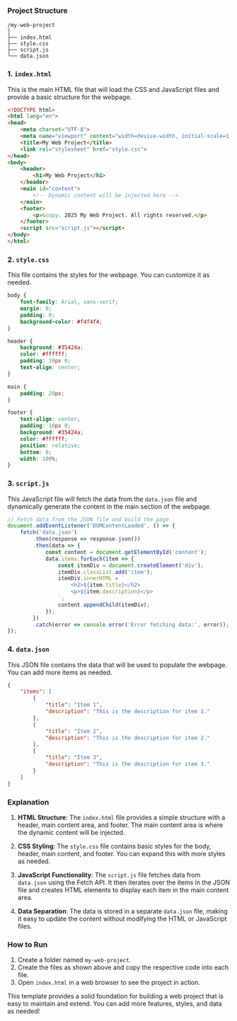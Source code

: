 ### Project Structure

```
/my-web-project
│
├── index.html
├── style.css
├── script.js
└── data.json
```

### 1. `index.html`

This is the main HTML file that will load the CSS and JavaScript files and provide a basic structure for the webpage.

```html
<!DOCTYPE html>
<html lang="en">
<head>
    <meta charset="UTF-8">
    <meta name="viewport" content="width=device-width, initial-scale=1.0">
    <title>My Web Project</title>
    <link rel="stylesheet" href="style.css">
</head>
<body>
    <header>
        <h1>My Web Project</h1>
    </header>
    <main id="content">
        <!-- Dynamic content will be injected here -->
    </main>
    <footer>
        <p>&copy; 2025 My Web Project. All rights reserved.</p>
    </footer>
    <script src="script.js"></script>
</body>
</html>
```

### 2. `style.css`

This file contains the styles for the webpage. You can customize it as needed.

```css
body {
    font-family: Arial, sans-serif;
    margin: 0;
    padding: 0;
    background-color: #f4f4f4;
}

header {
    background: #35424a;
    color: #ffffff;
    padding: 10px 0;
    text-align: center;
}

main {
    padding: 20px;
}

footer {
    text-align: center;
    padding: 10px 0;
    background: #35424a;
    color: #ffffff;
    position: relative;
    bottom: 0;
    width: 100%;
}
```

### 3. `script.js`

This JavaScript file will fetch the data from the `data.json` file and dynamically generate the content in the main section of the webpage.

```javascript
// Fetch data from the JSON file and build the page
document.addEventListener('DOMContentLoaded', () => {
    fetch('data.json')
        .then(response => response.json())
        .then(data => {
            const content = document.getElementById('content');
            data.items.forEach(item => {
                const itemDiv = document.createElement('div');
                itemDiv.classList.add('item');
                itemDiv.innerHTML = `
                    <h2>${item.title}</h2>
                    <p>${item.description}</p>
                `;
                content.appendChild(itemDiv);
            });
        })
        .catch(error => console.error('Error fetching data:', error));
});
```

### 4. `data.json`

This JSON file contains the data that will be used to populate the webpage. You can add more items as needed.

```json
{
    "items": [
        {
            "title": "Item 1",
            "description": "This is the description for item 1."
        },
        {
            "title": "Item 2",
            "description": "This is the description for item 2."
        },
        {
            "title": "Item 3",
            "description": "This is the description for item 3."
        }
    ]
}
```

### Explanation

1. **HTML Structure**: The `index.html` file provides a simple structure with a header, main content area, and footer. The main content area is where the dynamic content will be injected.

2. **CSS Styling**: The `style.css` file contains basic styles for the body, header, main content, and footer. You can expand this with more styles as needed.

3. **JavaScript Functionality**: The `script.js` file fetches data from `data.json` using the Fetch API. It then iterates over the items in the JSON file and creates HTML elements to display each item in the main content area.

4. **Data Separation**: The data is stored in a separate `data.json` file, making it easy to update the content without modifying the HTML or JavaScript files.

### How to Run

1. Create a folder named `my-web-project`.
2. Create the files as shown above and copy the respective code into each file.
3. Open `index.html` in a web browser to see the project in action.

This template provides a solid foundation for building a web project that is easy to maintain and extend. You can add more features, styles, and data as needed!